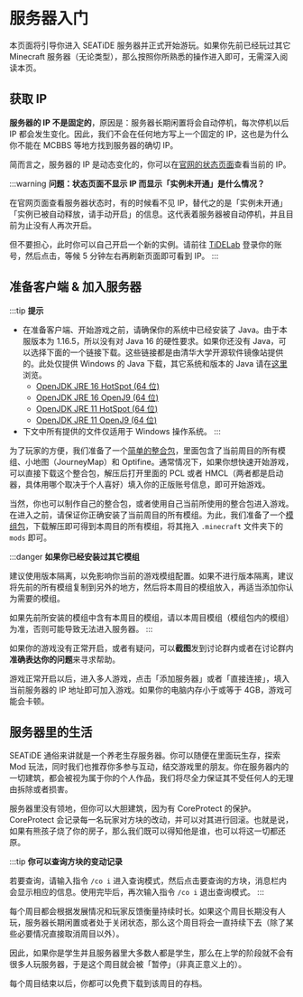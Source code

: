 # 服务器入门

本页面将引导你进入 SEATiDE 服务器并正式开始游玩。如果你先前已经玩过其它 Minecraft 服务器（无论类型），那么按照你所熟悉的操作进入即可，无需深入阅读本页。

## 获取 IP

**服务器的 IP 不是固定的**，原因是：服务器长期闲置将会自动停机，每次停机以后 IP 都会发生变化。因此，我们不会在任何地方写上一个固定的 IP，这也是为什么你不能在 MCBBS 等地方找到服务器的确切 IP。

简而言之，服务器的 IP 是动态变化的，你可以在[官网的状态页面](https://seatide.top/status)查看当前的 IP。

:::warning
**问题：状态页面不显示 IP 而显示「实例未开通」是什么情况？**

在官网页面查看服务器状态时，有的时候看不见 IP，替代之的是「实例未开通」「实例已被自动释放，请手动开启」的信息。这代表着服务器被自动停机，并且目前为止没有人再次开启。

但不要担心，此时你可以自己开启一个新的实例。请前往 [TiDELab](https://lab.seatide.top) 登录你的账号，然后点击，等候 5 分钟左右再刷新页面即可看到 IP。
:::

## 准备客户端 & 加入服务器

:::tip
**提示**

- 在准备客户端、开始游戏之前，请确保你的系统中已经安装了 Java。由于本服版本为 1.16.5，所以没有对 Java 16 的硬性要求。如果你还没有 Java，可以选择下面的一个链接下载。这些链接都是由清华大学开源软件镜像站提供的。此处仅提供 Windows 的 Java 下载，其它系统和版本的 Java 请在[这里](https://mirrors.tuna.tsinghua.edu.cn/AdoptOpenJDK)浏览。
  - [OpenJDK JRE 16 HotSpot (64 位)](https://mirrors.tuna.tsinghua.edu.cn/AdoptOpenJDK/16/jre/x64/windows/OpenJDK16U-jre_x64_windows_hotspot_16.0.1_9.msi)
  - [OpenJDK JRE 16 OpenJ9 (64 位)](https://mirrors.tuna.tsinghua.edu.cn/AdoptOpenJDK/16/jre/x64/windows/ibm-semeru-open-jre_x64_windows_16.0.2_7_openj9-0.27.0.msi)
  - [OpenJDK JRE 11 HotSpot (64 位)](https://mirrors.tuna.tsinghua.edu.cn/AdoptOpenJDK/11/jre/x64/windows/OpenJDK11U-jre_x64_windows_hotspot_11.0.12_7.msi)
  - [OpenJDK JRE 11 OpenJ9 (64 位)](https://mirrors.tuna.tsinghua.edu.cn/AdoptOpenJDK/11/jre/x64/windows/OpenJDK11U-jre_x64_windows_openj9_windowsXL_11.0.10_9_openj9-0.24.0.msi)
- 下文中所有提供的文件仅适用于 Windows 操作系统。
:::

为了玩家的方便，我们准备了一个[简单的整合包](https://fnmdp.oss-cn-beijing.aliyuncs.com/seatide-public/client-simple.7z)，里面包含了当前周目的所有模组、小地图（JourneyMap）和 Optifine。通常情况下，如果你想快速开始游戏，可以直接下载这个整合包，解压后打开里面的 PCL 或者 HMCL（两者都是启动器，具体用哪个取决于个人喜好）填入你的正版账号信息，即可开始游戏。

当然，你也可以制作自己的整合包，或者使用自己当前所使用的整合包进入游戏。在进入之前，请保证你正确安装了当前周目的所有模组。为此，我们准备了一个[模组包](https://fnmdp.oss-cn-beijing.aliyuncs.com/seatide-public/modpack.7z)，下载解压即可得到本周目的所有模组，将其拖入 `.minecraft` 文件夹下的 `mods` 即可。

:::danger
**如果你已经安装过其它模组**

建议使用版本隔离，以免影响你当前的游戏模组配置。如果不进行版本隔离，建议将先前的所有模组复制到另外的地方，然后将本周目的模组放入，再适当添加你认为需要的模组。

如果先前所安装的模组中含有本周目的模组，请以本周目模组（模组包内的模组）为准，否则可能导致无法进入服务器。
:::

如果你的游戏没有正常开启，或者有疑问，可以**截图**发到讨论群内或者在讨论群内**准确表达你的问题**来寻求帮助。

游戏正常开启以后，进入多人游戏，点击「添加服务器」或者「直接连接」，填入当前服务器的 IP 地址即可加入游戏。如果你的电脑内存小于或等于 4GB，游戏可能会卡顿。

## 服务器里的生活

SEATiDE 通俗来讲就是一个养老生存服务器。你可以随便在里面玩生存，探索 Mod 玩法，同时我们也推荐你多参与互动，结交游戏里的朋友。你在服务器内的一切建筑，都会被视为属于你的个人作品，我们将尽全力保证其不受任何人的无理由拆除或者损害。

服务器里没有领地，但你可以大胆建筑，因为有 CoreProtect 的保护。CoreProtect 会记录每一名玩家对方块的改动，并可以对其进行回滚。也就是说，如果有熊孩子烧了你的房子，那么我们既可以得知他是谁，也可以将这一切都还原。


:::tip
**你可以查询方块的变动记录**

若要查询，请输入指令 `/co i` 进入查询模式，然后点击要查询的方块，消息栏内会显示相应的信息。使用完毕后，再次输入指令 `/co i` 退出查询模式。
:::

每个周目都会根据发展情况和玩家反馈衡量持续时长。如果这个周目长期没有人玩，服务器长期闲置或者处于关闭状态，那么这个周目将会一直持续下去（除了某些必要情况直接取消周目以外）。

因此，如果你是学生并且服务器里大多数人都是学生，那么在上学的阶段就不会有很多人玩服务器，于是这个周目就会被「暂停」（非真正意义上的）。


每个周目结束以后，你都可以免费下载到该周目的存档。